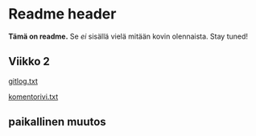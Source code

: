 # Readme header

**Tämä on readme.** Se *ei* sisällä vielä mitään kovin olennaista. Stay tuned!

## Viikko 2

[gitlog.txt](https://github.com/topiranta/ot-harjoitustyo/blob/master/laskarit/viikko1/gitlog.txt)

[komentorivi.txt](https://github.com/topiranta/ot-harjoitustyo/blob/master/laskarit/viikko1/komentorivi.txt)

## paikallinen muutos
